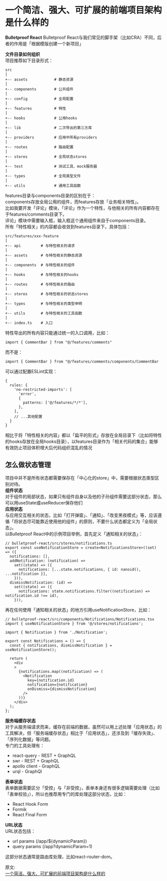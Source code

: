 # 一个简洁、强大、可扩展的前端项目架构是什么样的
**Bulletproof React**
Bulletproof React与我们常见的脚手架（比如CRA）不同，后者的作用是「根据模版创建一个新项目」  

**文件目录如何组织**  
项目推荐如下目录形式：
``` 
src
|
+-- assets            # 静态资源
|
+-- components        # 公共组件
|
+-- config            # 全局配置
|
+-- features          # 特性
|
+-- hooks             # 公用hooks
|
+-- lib               # 二次导出的第三方库
|
+-- providers         # 应用中所有providers
|
+-- routes            # 路由配置
|
+-- stores            # 全局状态stores
|
+-- test              # 测试工具、mock服务器
|
+-- types             # 全局类型文件
|
+-- utils             # 通用工具函数
```
features目录与components目录的区别在于：  
components存放全局公用的组件，而features存放「业务相关特性」。  
比如我要开发「评论」模块，「评论」作为一个特性，与他相关的所有内容都存在于features/comments目录下。  
评论」模块中需要输入框，输入框这个通用组件来自于components目录。  
所有「特性相关」的内容都会收敛到features目录下，具体包括：  
``` 
src/features/xxx-feature
|
+-- api         # 与特性相关的请求
|
+-- assets      # 与特性相关的静态资源
|
+-- components  # 与特性相关的组件
|
+-- hooks       # 与特性相关的hooks
|
+-- routes      # 与特性相关的路由
|
+-- stores      # 与特性相关的状态stores
|
+-- types       # 与特性相关的类型申明
|
+-- utils       # 与特性相关的工具函数
|
+-- index.ts    # 入口
```
特性导出的所有内容只能通过统一的入口调用，比如：  
``` 
import { CommentBar } from "@/features/comments"
```
而不是：  
``` 
import { CommentBar } from "@/features/comments/components/CommentBar
```
可以通过配置ESLint实现：  
``` 
{
  rules: {
    'no-restricted-imports': [
      'error',
      {
        patterns: ['@/features/*/*'],
      },
    ],
    // ...其他配置
  }
}
```
相比于将「特性相关的内容」都以「扁平的形式」存放在全局目录下（比如将特性的hooks存放在全局hooks目录），以features目录作为「相关代码的集合」能够有效防止项目体积增大后代码组织混乱的情况  

## 怎么做状态管理 
项目中并不是所有状态都需要保存在「中心化的store」中，需要根据状态类型区别对待。  
**组件状态**  
对于组件的局部状态，如果只有组件自身以及他的子孙组件需要这部分状态，那么可以用useState或useReducer保存他们  
**应用状态**  
与应用交互相关的状态，比如「打开弹窗」、「通知」、「改变黑夜模式」等，应该遵循「将状态尽可能靠近使用他的组件」的原则，不要什么状态都定义为「全局状态」。  
以Bulletproof React中的示例项目举例，首先定义「通知相关的状态」：  
``` 
// bulletproof-react/src/stores/notifications.ts
export const useNotificationStore = create<NotificationsStore>((set) => ({
  notifications: [],
  addNotification: (notification) =>
    set((state) => ({
      notifications: [...state.notifications, { id: nanoid(), ...notification }],
    })),
  dismissNotification: (id) =>
    set((state) => ({
      notifications: state.notifications.filter((notification) => notification.id !== id),
    })),
```
再在任何使用「通知相关的状态」的地方引用useNotificationStore，比如：  
``` 
// bulletproof-react/src/components/Notifications/Notifications.tsx
import { useNotificationStore } from '@/stores/notifications';

import { Notification } from './Notification';

export const Notifications = () => {
  const { notifications, dismissNotification } = useNotificationStore();

  return (
    <div
    >
      {notifications.map((notification) => (
        <Notification
          key={notification.id}
          notification={notification}
          onDismiss={dismissNotification}
        />
      ))}
    </div>
  );
};
```
**服务端缓存状态**  
对于从服务端请求而来，缓存在前端的数据，虽然可以用上述处理「应用状态」的工具解决，但「服务端缓存状态」相比于「应用状态」，还涉及到「缓存失效」、「序列化数据」等问题。  
专门的工具处理有：  
- react-query - REST + GraphQL
- swr - REST + GraphQL
- apollo client - GraphQL
- urql - GraphQl

**表单状态**  
表单数据需要区分「受控」与「非受控」，表单本身还有很多逻辑需要处理（比如「表单校验」），所以也推荐用专门的库处理这部分状态，比如：  
- React Hook Form
- Formik
- React Final Form

**URL状态**  
URL状态包括：  
- url params (/app/${dynamicParam})
- query params (/app?dynamicParam=1)

这部分状态通常是路由库处理，比如react-router-dom。  

原文:  
[一个简洁、强大、可扩展的前端项目架构是什么样的](https://mp.weixin.qq.com/s/8gyeERa2s1NkeIs0rbE8uQ)
